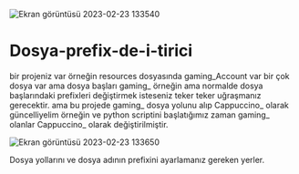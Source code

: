 ![Ekran görüntüsü 2023-02-23 133540](https://user-images.githubusercontent.com/58787239/220883169-e4684d24-5383-40de-b4f3-a5c703e02413.jpg)

# Dosya-prefix-de-i-tirici
bir projeniz var örneğin resources dosyasında gaming_Account var bir çok dosya var ama dosya başları gaming_ örneğin ama normalde dosya başlarındaki prefixleri değiştirmek isteseniz teker teker uğraşmanız gerecektir. ama bu projede gaming_ dosya yolunu alıp Cappuccino_  olarak güncelliyelim örneğin ve python scriptini başlatığımız zaman gaming_ olanlar Cappuccino_  olarak değiştirilmiştir. 


![Ekran görüntüsü 2023-02-23 133650](https://user-images.githubusercontent.com/58787239/220883393-11da67d5-0845-4e86-aff3-2ee2d68336b3.jpg)

Dosya yollarını ve dosya adının prefixini ayarlamanız gereken yerler.

